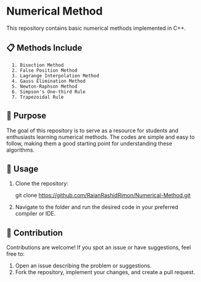 # Numerical Method
This repository contains basic numerical methods implemented in C++. 
## 📋 Methods Include

      1. Bisection Method
      2. False Position Method
      3. Lagrange Interpolation Method
      4. Gauss Elimination Method
      5. Newton-Raphson Method
      6. Simpson's One-third Rule
      7. Trapezoidal Rule

## 🎯 Purpose
The goal of this repository is to serve as a resource for students and enthusiasts learning numerical methods. The codes are simple and easy to follow, making them a good starting point for understanding these algorithms.

## 🚀 Usage
1. Clone the repository:
   
   git clone https://github.com/RaianRashidRimon/Numerical-Method.git
2. Navigate to the folder and run the desired code in your preferred compiler or IDE.

## 🤝 Contribution
Contributions are welcome! If you spot an issue or have suggestions, feel free to:
1. Open an issue describing the problem or suggestions.
2. Fork the repository, implement your changes, and create a pull request.
